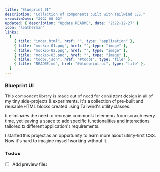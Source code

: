 ```yaml
---
title: "Blueprint UI"
description: "Collection of components built with Tailwind CSS."
creationDate: "2022-08-02"
updated: { description: "Update README", date: "2022-12-27" }
icon: "leatherman"
links:
  [
    { title: "index.html", href: "", type: "application" },
    { title: "mockup-01.png", href: "", type: "image" },
    { title: "mockup-02.png", href: "", type: "image" },
    { title: "mockup-03.png", href: "", type: "image" },
    { title: "todos.json", href: "#todos", type: "file" },
    { title: "README.md", href: "#blueprint-ui", type: "file" },
  ]
---
```


### Blueprint UI

This component library is made out of need for consistent design in all of my tiny side-projects & experiments.
It's a collection of pre-built and reusable HTML blocks created using Tailwind's utility classes.

It eliminates the need to recreate common UI elements from scratch every time, yet leaving a space to add specific functionalities and interactions tailored to different application's requirements.

I started this project as an opportunity to learn more about utility-first CSS. Now it's hard to imagine myself working without it.

### Todos

- [ ] Add preview files
